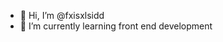 - 👋 Hi, I’m @fxisxlsidd
- 🌱 I’m currently learning front end development

<!---
fxisxlsidd/fxisxlsidd is a ✨ special ✨ repository because its `README.md` (this file) appears on your GitHub profile.
You can click the Preview link to take a look at your changes.
--->
